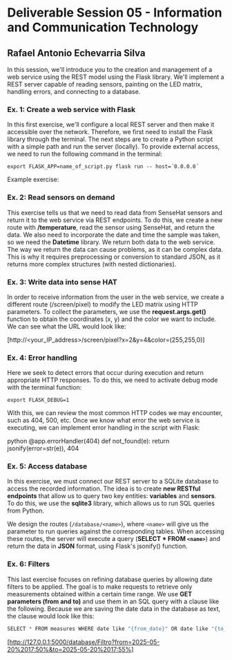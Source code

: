 # Deliverable Session 05 - Information and Communication Technology

## Rafael Antonio Echevarria Silva

In this session, we'll introduce you to the creation and management of a web service using the REST model using the Flask library. We'll implement a REST server capable of reading sensors, painting on the LED matrix, handling errors, and connecting to a database.

### Ex. 1: Create a web service with Flask

In this first exercise, we'll configure a local REST server and then make it accessible over the network.
Therefore, we first need to install the Flask library through the terminal. The next steps are to create a Python script with a simple path and run the server (locally). To provide external access, we need to run the following command in the terminal:

```terminal
export FLASK_APP=name_of_script.py flask run -- host=´0.0.0.0´
```

Example exercise:

### Ex. 2: Read sensors on demand

This exercise tells us that we need to read data from SenseHat sensors and return it to the web service via REST endpoints. To do this, we create a new route with **/temperature**, read the sensor using SenseHat, and return the data. We also need to incorporate the date and time the sample was taken, so we need the **Datetime** library. We return both data to the web service.
The way we return the data can cause problems, as it can be complex data. This is why it requires preprocessing or conversion to standard JSON, as it returns more complex structures (with nested dictionaries).

### Ex. 3: Write data into sense HAT

In order to receive information from the user in the web service, we create a different route (/screen/pixel) to modify the LED matrix using HTTP parameters. To collect the parameters, we use the **request.args.get()** function to obtain the coordinates (x, y) and the color we want to include. We can see what the URL would look like:

[http://<your_IP_address>/screen/pixel?x=2&y=4&color=(255,255,0)]

### Ex. 4: Error handling

Here we seek to detect errors that occur during execution and return appropriate HTTP responses. To do this, we need to activate debug mode with the terminal function:

```Terminal
export FLASK_DEBUG=1
```

With this, we can review the most common HTTP codes we may encounter, such as 404, 500, etc. Once we know what error the web service is executing, we can implement error handling in the script with Flask:

python
@app.errorHandler(404)
def not_found(e):
return jsonify(error=str(e)), 404

### Ex. 5: Access database

In this exercise, we must connect our REST server to a SQLite database to access the recorded information. The idea is to create **new RESTful endpoints** that allow us to query two key entities: **variables** and **sensors**. To do this, we use the **sqlite3** library, which allows us to run SQL queries from Python.

We design the routes (`/database/<name>`), where `<name>` will give us the parameter to run queries against the corresponding tables. When accessing these routes, the server will execute a query (**SELECT * FROM `<name>`**) and return the data in **JSON** format, using Flask's jsonify() function.

### Ex. 6: Filters

This last exercise focuses on refining database queries by allowing date filters to be applied. The goal is to make requests to retrieve only measurements obtained within a certain time range. We use **GET parameters (from and to)** and use them in an SQL query with a clause like the following. Because we are saving the date data in the database as text, the clause would look like this:

```python
SELECT * FROM measures WHERE date like "{from_date}" OR date like "{to_date}";
```

[http://127.0.0.1:5000/database/Filtro?from=2025-05-20%2017:50%&to=2025-05-20%2017:55%]

